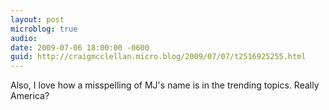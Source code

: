 ```yaml
---
layout: post
microblog: true
audio: 
date: 2009-07-06 18:00:00 -0600
guid: http://craigmcclellan.micro.blog/2009/07/07/t2516925255.html
---
```

Also, I love how a misspelling of MJ's name is in the trending topics.  Really America?
